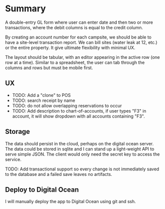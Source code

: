 # Summary

A double-entry GL form where user can enter date and then two or more transactions,
where the debit columns is equal to the credit column.  

By creating an account number for each campsite, we should be able to have a site-level transaction report.  We can bill sites (water leak at 12, etc.) or the entire property.  It give ultimate flexibility with minimal UX.

The layout should be tabular, with an editor appearing in the active row (one row at a time).
Similar to a spreadsheet, the user can tab through the columns and rows but must be mobile first.

## UX

- TODO: Add a "clone" to POS
- TODO: search receipt by name
- TODO: do not allow overlapping reservations to occur
- TODO: Add description to chart-of-accounts, if user types "F3" in account, it will show dropdown with all accounts containing "F3".

## Storage

The data should persist in the cloud, perhaps on the digital ocean server.  The data could be stored in sqlite and I can stand up a light-weight API to serve simple JSON.  The client would only need the secret key to access the service.

TODO: Add transactional support so every change is not immediately saved to the database and a failed save leaves no artifacts.

## Deploy to Digital Ocean

I will manually deploy the app to Digital Ocean using git and ssh.